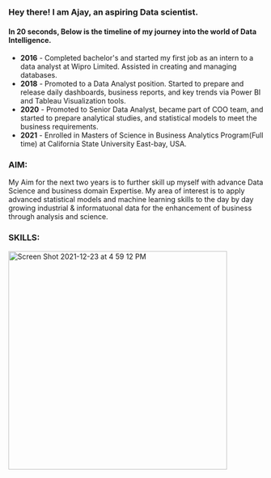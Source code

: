 ### Hey there! I am Ajay, an aspiring Data scientist.
#### In 20 seconds, Below is the timeline of my journey into the world of Data Intelligence.

- **2016** - Completed bachelor's and started my first job as an intern to a data analyst at Wipro Limited. Assisted in creating and managing databases.
- **2018** - Promoted to a Data Analyst position. Started to prepare and release daily dashboards, business reports, and key trends via Power BI and Tableau Visualization tools.
- **2020** - Promoted to Senior Data Analyst, became part of COO team, and started to prepare analytical studies, and statistical models to meet the business requirements.
- **2021** - Enrolled in Masters of Science in Business Analytics Program(Full time) at California State University East-bay, USA.

### AIM:  
My Aim for the next two years is to further skill up myself with advance Data Science and business domain Expertise. My area of interest is to apply advanced statistical models and machine learning skills to the day by day growing industrial & informatuonal data for the enhancement of business through analysis and science.
### SKILLS:

<img width="432" alt="Screen Shot 2021-12-23 at 4 59 12 PM" src="https://user-images.githubusercontent.com/64645859/147303409-f36a86dc-2b26-41d8-8ee2-93ea3193059b.png">
